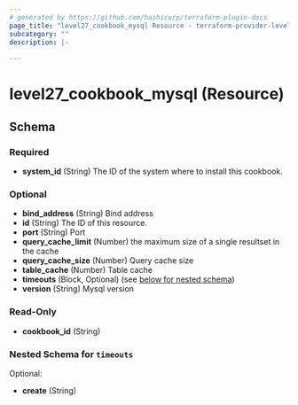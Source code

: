 ```yaml
---
# generated by https://github.com/hashicorp/terraform-plugin-docs
page_title: "level27_cookbook_mysql Resource - terraform-provider-level27"
subcategory: ""
description: |-
  
---
```


# level27_cookbook_mysql (Resource)





<!-- schema generated by tfplugindocs -->
## Schema

### Required

- **system_id** (String) The ID of the system where to install this cookbook.

### Optional

- **bind_address** (String) Bind address
- **id** (String) The ID of this resource.
- **port** (String) Port
- **query_cache_limit** (Number) the maximum size of a single resultset in the cache
- **query_cache_size** (Number) Query cache size
- **table_cache** (Number) Table cache
- **timeouts** (Block, Optional) (see [below for nested schema](#nestedblock--timeouts))
- **version** (String) Mysql version

### Read-Only

- **cookbook_id** (String)

<a id="nestedblock--timeouts"></a>
### Nested Schema for `timeouts`

Optional:

- **create** (String)


